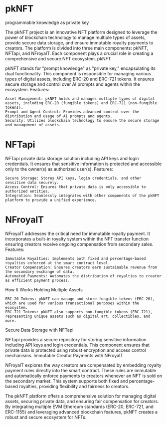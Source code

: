 # pkNFT
programmable knowledge as private key

The pkNFT project is an innovative NFT platform designed to leverage the power of blockchain technology to manage multiple types of assets, provide secure data storage, and ensure immutable royalty payments to creators. The platform is divided into three main components: pkNFT, NFTapi, and NFroyalT. Each component plays a crucial role in creating a comprehensive and secure NFT ecosystem.
pkNFT

pkNFT stands for "prompt knowledge" as "private key," encapsulating its dual functionality. This component is responsible for managing various types of digital assets, including ERC-20 and ERC-721 tokens. It ensures secure storage and control over AI prompts and agents within the ecosystem.
Features:

    Asset Management: pkNFT holds and manages multiple types of digital assets, including ERC-20 (fungible tokens) and ERC-721 (non-fungible tokens).
    Prompt and Agent Control: Provides advanced control over the distribution and usage of AI prompts and agents.
    Security: Utilizes blockchain technology to ensure the secure storage and management of assets.

# NFTapi

NFTapi private data storage solution including API keys and login credentials. It ensures that sensitive information is protected and accessible only to the owner(s) as authorized user(s).
Features:

    Secure Storage: Stores API keys, login credentials, and other sensitive data securely.
    Access Control: Ensures that private data is only accessible to authorized entities.
    Integration: Seamlessly integrates with other components of the pkNFT platform to provide a unified experience.

# NFroyalT

NFroyalT addresses the critical need for immutable royalty payment. It incorporates a built-in royalty system within the NFT transfer function ensuring creators receive ongoing compensation from secondary sales.
Features:

    Immutable Royalties: Implements both fixed and percentage-based royalties enforced at the smart contract level.
    Creator Compensation: Ensures creators earn sustainable revenue from the secondary exchange of data.
    Automated Payments: Automates the distribution of royalties to creator as efficient payment process.

How It Works
Holding Multiple Assets

    ERC-20 Tokens: pkNFT can manage and store fungible tokens (ERC-20), which are used for various transactional purposes within the ecosystem.
    ERC-721 Tokens: pkNFT also supports non-fungible tokens (ERC-721), representing unique assets such as digital art, collectibles, and more.

Secure Data Storage with NFTapi

NFTapi provides a secure repository for storing sensitive information including API keys and login credentials. This component ensures that private data is protected using robust encryption and access control mechanisms.
Immutable Creator Payments with NFroyalT

NFroyalT explores the way creators are compensated by embedding royalty payment rules directly into the smart contract. These rules are immutable and automatically enforce payments to creators whenever an NFT is sold on the secondary market. This system supports both fixed and percentage-based royalties, providing flexibility and fairness to creators.

The pkNFT platform offers a comprehensive solution for managing digital assets, securing private data, and ensuring fair compensation for creators. By integrating multiple EVM Ethereum standards (ERC-20, ERC-721, and ERC-1155) and leveraging advanced blockchain features, pkNFT creates a robust and secure ecosystem for NFTs.
